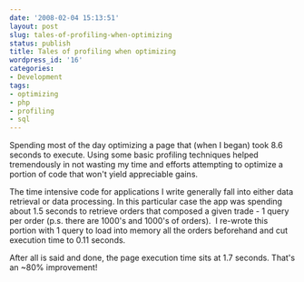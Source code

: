 ```yaml
---
date: '2008-02-04 15:13:51'
layout: post
slug: tales-of-profiling-when-optimizing
status: publish
title: Tales of profiling when optimizing
wordpress_id: '16'
categories:
- Development
tags:
- optimizing
- php
- profiling
- sql
---
```


Spending most of the day optimizing a page that (when I began) took 8.6 seconds to execute.  Using some basic profiling techniques helped tremendously in not wasting my time and efforts attempting to optimize a portion of code that won't yield appreciable gains.

The time intensive code for applications I write generally fall into either data retrieval or data processing.  In this particular case the app was spending about 1.5 seconds to retrieve orders that composed a given trade - 1 query per order (p.s. there are 1000's and 1000's of orders).   I re-wrote this portion with 1 query to load into memory all the orders beforehand and cut execution time to 0.11 seconds.

After all is said and done, the page execution time sits at 1.7 seconds.   That's an ~80% improvement!
